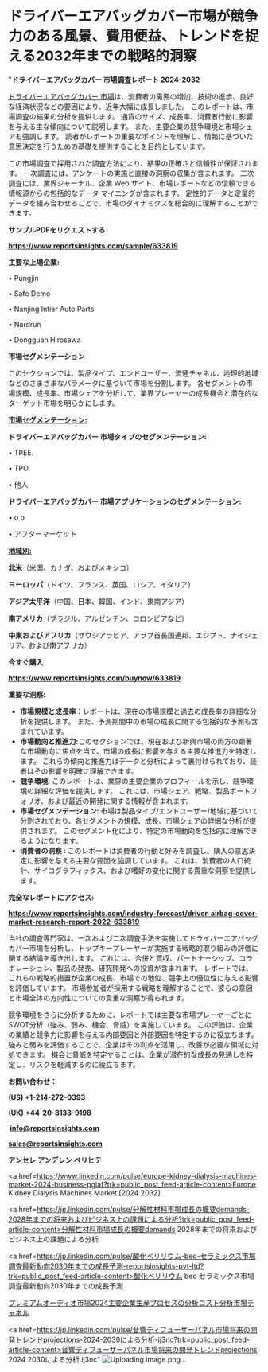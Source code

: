 # ドライバーエアバッグカバー市場が競争力のある風景、費用便益、トレンドを捉える2032年までの戦略的洞察

"<strong>ドライバーエアバッグカバー 市場調査レポート 2024-2032</strong>

<a href=https://www.reportsinsights.com/sample/633819>ドライバーエアバッグカバー 市場</a>は、消費者の需要の増加、技術の進歩、良好な経済状況などの要因により、近年大幅に成長しました。 このレポートは、市場調査の結果の分析を提供します。 通貨のサイズ、成長率、消費者行動に影響を与える主な傾向について説明します。 また、主要企業の競争環境と市場シェアも強調します。 読者がレポートの重要なポイントを理解し、情報に基づいた意思決定を行うための基礎を提供することを目的としています。

この市場調査で採用された調査方法により、結果の正確さと信頼性が保証されます。 一次調査には、アンケートの実施と直接の洞察の収集が含まれます。 二次調査には、業界ジャーナル、企業 Web サイト、市場レポートなどの信頼できる情報源からの包括的なデータ マイニングが含まれます。 定性的データと定量的データを組み合わせることで、市場のダイナミクスを総合的に理解することができます。

<strong><b>サンプルPDFをリクエストする</b></strong>

<a href=https://www.reportsinsights.com/sample/633819><strong><u>https://www.reportsinsights.com/sample/633819</u></strong></a>

<strong>主要な上場企業:</strong>

• Pungjin

• Safe Demo

• Nanjing Intier Auto Parts

• Nardrun

• Dongguan Hirosawa

<strong>市場セグメンテーション</strong>

このセクションでは、製品タイプ、エンドユーザー、流通チャネル、地理的地域などのさまざまなパラメータに基づいて市場を分割します。 各セグメントの市場規模、成長率、市場シェアを分析して、業界プレーヤーの成長機会と潜在的なターゲット市場を明らかにします。

<strong><u>市場セグメンテーション</u></strong><strong><u>:</u></strong>

<strong>ドライバーエアバッグカバー 市場タイプのセグメンテーション:</strong>

• TPEE.

• TPO.

• 他人

<strong>ドライバーエアバッグカバー 市場アプリケーションのセグメンテーション:</strong>

• o o

• アフターマーケット

<strong><u>地域別</u></strong><strong><u>:</u></strong>

<strong>北米</strong>（米国、カナダ、およびメキシコ）

<strong>ヨーロッパ</strong>（ドイツ、フランス、英国、ロシア、イタリア）

<strong>アジア太平洋</strong>（中国、日本、韓国、インド、東南アジア）

<strong>南アメリカ</strong>（ブラジル、アルゼンチン、コロンビアなど）

<strong>中東およびアフリカ</strong>（サウジアラビア、アラブ首長国連邦、エジプト、ナイジェリア、および南アフリカ）

<strong>今すぐ購入</strong>

<a href=https://www.reportsinsights.com/buynow/633819><strong><u>https://www.reportsinsights.com/buynow/633819</u></strong></a>

<strong>重要な洞察:</strong>
<ul>
  <li><strong>市場規模と成長率：</strong>レポートは、現在の市場規模と過去の成長率の詳細な分析を提供します。 また、予測期間中の市場の成長に関する包括的な予測も含まれています。</li>
  <li><strong>市場動向と推進力:</strong>このセクションでは、現在および新興市場の両方の顕著な市場動向に焦点を当て、市場の成長に影響を与える主要な推進力を特定します。 これらの傾向と推進力はデータと分析によって裏付けられており、読者はその影響を明確に理解できます。</li>
  <li><strong>競争環境</strong>: このレポートは、業界の主要企業のプロフィールを示し、競争環境の詳細な評価を提供します。 これには、市場シェア、戦略、製品ポートフォリオ、および最近の開発に関する情報が含まれます。</li>
  <li><strong>市場セグメンテーション: </strong>市場は製品タイプ/エンドユーザー/地域に基づいて分割されており、各セグメントの規模、成長、市場シェアの詳細な分析が提供されます。 このセグメント化により、特定の市場動向を包括的に理解できるようになります。</li>
  <li><strong>消費者の洞察 : </strong>このレポートは消費者の行動と好みを調査し、購入の意思決定に影響を与える主要な要因を強調しています。 これは、消費者の人口統計、サイコグラフィックス、および嗜好の変化に関する貴重な洞察を提供します。</li>
</ul>
<strong>完全なレポートにアクセス:</strong>

<a href=https://www.reportsinsights.com/industry-forecast/driver-airbag-cover-market-research-report-2022-633819><strong><u><b>https://www.reportsinsights.com/industry-forecast/driver-airbag-cover-market-research-report-2022-633819</b></u></strong></a>

当社の調査専門家は、一次および二次調査手法を実施してドライバーエアバッグカバー市場を分析し、トップキープレーヤーが実施する戦略的取り組みの評価に関する結論を導き出します。 これには、合併と買収、パートナーシップ、コラボレーション、製品の発売、研究開発への投資が含まれます。 レポートでは、これらの戦略的措置が企業の成長、市場での地位、競争上の優位性に与える影響を評価しています。 市場参加者が採用する戦略を理解することで、彼らの意図と市場全体の方向性についての貴重な洞察が得られます。

競争環境をさらに分析するために、レポートでは主要な市場プレーヤーごとにSWOT分析（強み、弱み、機会、脅威）を実施しています。 この評価は、企業の業績と競争力に影響を与える内部要因と外部要因を特定するのに役立ちます。 強みと弱みを評価することで、企業はその利点を活用し、改善が必要な領域に対処できます。 機会と脅威を特定することは、企業が潜在的な成長の見通しを特定し、リスクを軽減するのに役立ちます。

<strong>お問い合わせ：</strong>

<strong>(US) +1-214-272-0393</strong>

<strong>(UK) +44-20-8133-9198</strong>

<strong> </strong><a href=info@reportsinsights.com><strong><u>info@reportsinsights.com</u></strong></a>

<a href=sales@reportsinsights.com><strong><u>sales@reportsinsights.com</u></strong></a>

<strong>アンセレ アンデレン ベリヒテ</strong>

<a href=https://www.linkedin.com/pulse/europe-kidney-dialysis-machines-market-2024-business-pgiaf?trk=public_post_feed-article-content>Europe Kidney Dialysis Machines Market [2024 2032]</a>

<a href=https://jp.linkedin.com/pulse/分解性材料市場成長の概要demands-2028年までの将来およびビジネス上の課題による分析?trk=public_post_feed-article-content>分解性材料市場成長の概要demands 2028年までの将来およびビジネス上の課題による分析</a>

<a href=https://jp.linkedin.com/pulse/酸化ベリリウム-beo-セラミックス市場調査最新動向2030年までの成長予測-reportsinsights-pvt-ltd?trk=public_post_feed-article-content>酸化ベリリウム beo セラミックス市場調査最新動向2030年までの成長予測</a>

<a href=https://www.linkedin.com/pulse/プレミアムオーディオ市場2024主要企業生産プロセスの分析コスト分析市場チャネル-reportsinsights-pvt-ltd-nwitf/>プレミアムオーディオ市場2024主要企業生産プロセスの分析コスト分析市場チャネル</a>

<a href=https://jp.linkedin.com/pulse/音響ディフューザーパネル市場将来の開発トレンドprojections-2024-2030による分析-ij3nc?trk=public_post_feed-article-content>音響ディフューザーパネル市場将来の開発トレンドprojections 2024 2030による分析 ij3nc</a>"
![Uploading image.png…]()
